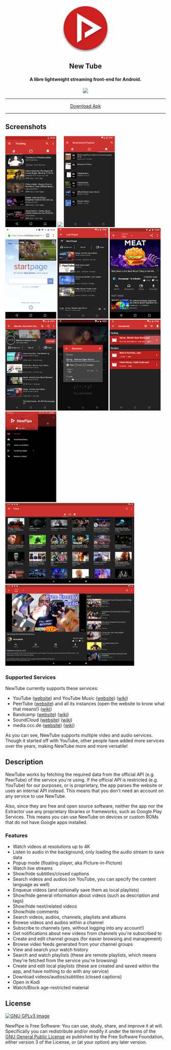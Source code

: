 <p align="center"><a href="https://github.com/lovelilke/Phonograph-Pro"><img src="assets/new_pipe_icon_5.png" width="150"></a></p> 
<h2 align="center"><b>New Tube</b></h2>
<h4 align="center">A libre lightweight streaming front-end for Android.</h4>


<p align="center">
<a href="https://github.com/TeamNewPipe/NewPipe/releases" alt="GitHub release"><img src="https://img.shields.io/github/release/TeamNewPipe/NewPipe.svg" ></a>

<hr>

<p align="center"><a href="https://github.com/TeamNewPipe/NewPipe/releases">Download Apk</a> </p>
<hr>

## Screenshots

[<img src="images/phoneScreenshots/shot_01.png" width=160>](fastlane/metadata/android/en-US/images/phoneScreenshots/shot_01.png)
[<img src="fastlane/metadata/android/en-US/images/phoneScreenshots/shot_02.png" width=160>](fastlane/metadata/android/en-US/images/phoneScreenshots/shot_02.png)
[<img src="images/phoneScreenshots/shot_03.png" width=160>](images/phoneScreenshots/shot_03.png)
[<img src="images/phoneScreenshots/shot_04.png" width=160>](images/phoneScreenshots/shot_04.png)
[<img src="images/phoneScreenshots/shot_05.png" width=160>](images/phoneScreenshots/shot_05.png)
[<img src="images/phoneScreenshots/shot_06.png" width=160>](images/phoneScreenshots/shot_06.png)
[<img src="images/phoneScreenshots/shot_07.png" width=160>](images/phoneScreenshots/shot_07.png)
[<img src="images/phoneScreenshots/shot_08.png" width=160>](images/phoneScreenshots/shot_08.png)
[<img src="images/phoneScreenshots/shot_09.png" width=160>](images/phoneScreenshots/shot_09.png)
[<img src="images/phoneScreenshots/shot_10.png" width=160>](images/phoneScreenshots/shot_10.png)
[<img src="images/tenInchScreenshots/shot_11.png" width=405>](images/tenInchScreenshots/shot_11.png)
[<img src="images/tenInchScreenshots/shot_12.png" width=405>](images/tenInchScreenshots/shot_12.png)

### Supported Services

NewTube currently supports these services:

<!-- We link to the service websites separately to avoid people accidentally opening a website they didn't want to. -->
* YouTube ([website](https://www.youtube.com/)) and YouTube Music ([website](https://music.youtube.com/)) ([wiki](https://en.wikipedia.org/wiki/YouTube))
* PeerTube ([website](https://joinpeertube.org/)) and all its instances (open the website to know what that means!) ([wiki](https://en.wikipedia.org/wiki/PeerTube))
* Bandcamp ([website](https://bandcamp.com/)) ([wiki](https://en.wikipedia.org/wiki/Bandcamp))
* SoundCloud ([website](https://soundcloud.com/)) ([wiki](https://en.wikipedia.org/wiki/SoundCloud))
* media.ccc.de ([website](https://media.ccc.de/)) ([wiki](https://en.wikipedia.org/wiki/Chaos_Computer_Club))

As you can see, NewTube supports multiple video and audio services. Though it started off with YouTube, other people have added more services over the years, making NewTube more and more versatile!


## Description

NewTube works by fetching the required data from the official API (e.g. PeerTube) of the service you're using. If the official API is restricted (e.g. YouTube) for our purposes, or is proprietary, the app parses the website or uses an internal API instead. This means that you don't need an account on any service to use NewTube.

Also, since they are free and open source software, neither the app nor the Extractor use any proprietary libraries or frameworks, such as Google Play Services. This means you can use NewTube on devices or custom ROMs that do not have Google apps installed.

### Features

* Watch videos at resolutions up to 4K
* Listen to audio in the background, only loading the audio stream to save data
* Popup mode (floating player, aka Picture-in-Picture)
* Watch live streams
* Show/hide subtitles/closed captions
* Search videos and audios (on YouTube, you can specify the content language as well)
* Enqueue videos (and optionally save them as local playlists)
* Show/hide general information about videos (such as description and tags)
* Show/hide next/related videos
* Show/hide comments
* Search videos, audios, channels, playlists and albums
* Browse videos and audios within a channel
* Subscribe to channels (yes, without logging into any account!)
* Get notifications about new videos from channels you're subscribed to
* Create and edit channel groups (for easier browsing and management)
* Browse video feeds generated from your channel groups
* View and search your watch history
* Search and watch playlists (these are remote playlists, which means they're fetched from the service you're browsing)
* Create and edit local playlists (these are created and saved within the app, and have nothing to do with any service)
* Download videos/audios/subtitles (closed captions)
* Open in Kodi
* Watch/Block age-restricted material




## License
[![GNU GPLv3 Image](https://www.gnu.org/graphics/gplv3-127x51.png)](https://www.gnu.org/licenses/gpl-3.0.en.html)  

NewPipe is Free Software: You can use, study, share, and improve it at will. Specifically you can redistribute and/or modify it under the terms of the [GNU General Public License](https://www.gnu.org/licenses/gpl.html) as published by the Free Software Foundation, either version 3 of the License, or (at your option) any later version.
